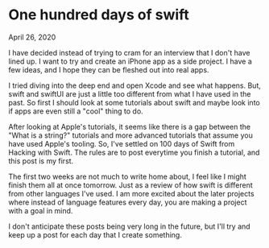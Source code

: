 # One hundred days of swift

April 26, 2020

I have decided instead of trying to cram for an interview that I don't have lined up. I want to try and create an iPhone app as a side project. I have a few ideas, and I hope they can be fleshed out into real apps. 

I tried diving into the deep end and open Xcode and see what happens. But, swift and swiftUI are just a little too different from what I have used in the past. So first I should look at some tutorials about swift and maybe look into if apps are even still a "cool" thing to do. 

After looking at Apple's tutorials, it seems like there is a gap between the "What is a string?" tutorials and more advanced tutorials that assume you have used Apple's tooling. So, I've settled on 100 days of Swift from Hacking with Swift. The rules are to post everytime you finish a tutorial, and this post is my first. 

The first two weeks are not much to write home about, I feel like I might finish them all at once tomorrow. Just as a review of how swift is different from other languages I've used. I am more excited about the later projects where instead of language features every day, you are making a project with a goal in mind.

I don't anticipate these posts being very long in the future, but I'll try and keep up a post for each day that I create something.